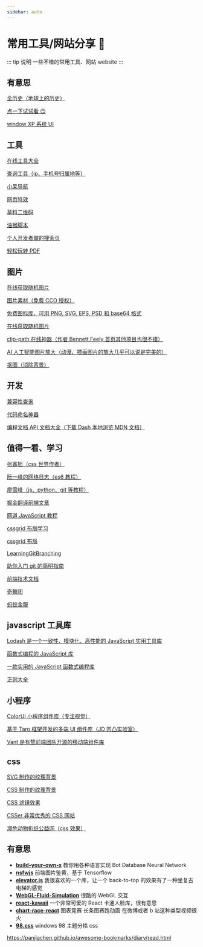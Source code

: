 ```yaml
---
sidebar: auto
---
```


# 常用工具/网站分享 🔧

::: tip 说明
一些不错的常用工具、网站 website
:::

## 有意思

[全历史（地球上的历史）](https://www.allhistory.com/)

[点一下试试看 😏](chrome://dino/)

[window XP 系统 UI](https://winxp.now.sh/)

## 工具

[在线工具大全](https://www.tooleyes.com/)

[查询工具（ip、手机号归属地等）](https://www.ip138.com/)

[小呆导航](https://webjike.com/web.html)

[网页特效](https://hovertree.com/menu/texiao/)

[草料二维码](https://cli.im/deqr/)

[油猴脚本](https://greasyfork.org/zh-CN/)

[个人开发者做的搜索页](https://a.maorx.cn/)

[轻松玩转 PDF](https://smallpdf.com/cn)

## 图片

[在线获取随机图片](https://picsum.photos/)

[图片素材（免费 CCO 授权）](https://www.pexels.com/)

[免费图标库，可用 PNG, SVG, EPS, PSD 和 base64 格式](https://www.flaticon.com/)

[在线获取随机图片](https://picsum.photos/)

[clip-path 在线神器（作者 Bennett Feely 首页其他项目也很不错）](https://bennettfeely.com/clippy/)

[AI 人工智能图片放大（动漫、插画图片的放大几乎可以说是完美的）](https://bigjpg.com/zh)

[抠图（消除背景）](https://www.remove.bg/zh)

## 开发

[兼容性查询](https://caniuse.com/)

[代码命名神器](https://unbug.github.io/codelf/)

[编程文档 API 文档大全（下载 Dash 本地浏览 MDN 文档）](https://devdocs.io/)

## 值得一看、学习

[张鑫旭（css 世界作者）](https://www.zhangxinxu.com/)

[阮一峰的网络日志（es6 教程）](http://www.ruanyifeng.com/home.html)

[廖雪峰（js、python、git 等教程）](https://www.liaoxuefeng.com/)

[掘金翻译前端文章](https://github.com/xitu/gold-miner/blob/master/front-end.md)

[网道 JavaScript 教程](https://wangdoc.com/javascript/)

[cssgrid 布局学习](https://cssgridgarden.com/)

[cssgrid 布局](https://1linelayouts.glitch.me/)

[LearningGitBranching](https://learngitbranching.js.org/?locale=zh_CN)

[助你入门 git 的简明指南](http://rogerdudler.github.io/git-guide/index.zh.html)

[前端技术文档](http://caibaojian.com/book/)

[奇舞团](https://blog.csdn.net/qiwoo_weekly)

[蚂蚁金服](https://blog.csdn.net/weixin_44326589)

## javascript 工具库

[Lodash 是一个一致性、模块化、高性能的 JavaScript 实用工具库](https://www.lodashjs.com/)

[函数式编程的 JavaScript 库](https://underscorejs.org/)

[一款实用的 JavaScript 函数式编程库](https://ramda.cn/)

[正则大全](https://any86.github.io/any-rule/)

## 小程序

[ColorUI 小程序组件库（专注视觉）](https://github.com/weilanwl/ColorUI)

[基于 Taro 框架开发的多端 UI 组件库（JD 凹凸实验室）](https://taro-ui.jd.com/#/docs/introduction)

[Vant 是有赞前端团队开源的移动端组件库](https://youzan.github.io/vant-weapp/#/intro)

## css

[SVG 制作的纹理背景](https://philiprogers.com/svgpatterns/)

[CSS 制作的纹理背景](https://projects.verou.me/css3patterns/)

[CSS 滤镜效果](https://una.im/CSSgram/)

[CSSer 非常优秀的 CSS 网站](https://css-tricks.com/)

[濒危动物折纸公益网（css 效果）](http://species-in-pieces.com/)

## 有意思

- [**build-your-own-x**](https://github.com/danistefanovic/build-your-own-x) 教你用各种语言实现 Bot Database Neural Network
- [**nsfwjs**](https://github.com/infinitered/nsfwjs) 前端图片鉴黄，基于 Tensorflow
- [**elevator.js**](https://github.com/tholman/elevator.js) 我很喜欢的一个库，让一个 back-to-top 的效果有了一种坐复古电梯的感觉
- [**WebGL-Fluid-Simulation**](https://github.com/PavelDoGreat/WebGL-Fluid-Simulation) 很酷的 WebGL 交互
- [**react-kawaii**](https://github.com/miukimiu/react-kawaii) 一个非常可爱的 React 卡通人脸库，很有意思
- [**chart-race-react**](https://github.com/Mckinsey666/chart-race-react) 图表竞赛 长条图赛跑动画 在微博或者 b 站这种类型视频很火
- [**98.css**](https://jdan.github.io/98.css/#tree-view) windows 98 主题分格 css

https://panjiachen.github.io/awesome-bookmarks/diary/read.html
